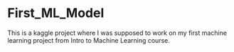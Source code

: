 # First_ML_Model
This is a kaggle project where I was supposed to work on my first machine learning project from Intro to Machine Learning course.
